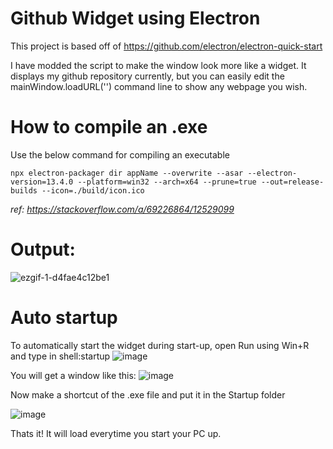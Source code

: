 # Github Widget using Electron
This project is based off of https://github.com/electron/electron-quick-start

I have modded the script to make the window look more like a widget. 
It displays my github repository currently, but you can easily edit the mainWindow.loadURL('') command line to show any webpage you wish.

# How to compile an .exe

Use the below command for compiling an executable
```
npx electron-packager dir appName --overwrite --asar --electron-version=13.4.0 --platform=win32 --arch=x64 --prune=true --out=release-builds --icon=./build/icon.ico
```
_ref: https://stackoverflow.com/a/69226864/12529099_

# Output:

![ezgif-1-d4fae4c12be1](https://user-images.githubusercontent.com/49431830/141337328-d6fa80fb-6c1e-4dba-9a20-ce37e3fd4be4.gif)

# Auto startup
To automatically start the widget during start-up, open Run using Win+R and type in shell:startup
![image](https://user-images.githubusercontent.com/49431830/141337477-769c4b87-2887-41e4-a955-401d7ae44daf.png)

You will get a window like this:
![image](https://user-images.githubusercontent.com/49431830/141337724-f01f7095-421b-4ef0-9582-83dfac7a3668.png)

Now make a shortcut of the .exe file and put it in the Startup folder

![image](https://user-images.githubusercontent.com/49431830/141337687-2fa03b76-cf6d-4113-a248-2e6eae202dde.png)

Thats it! It will load everytime you start your PC up.

